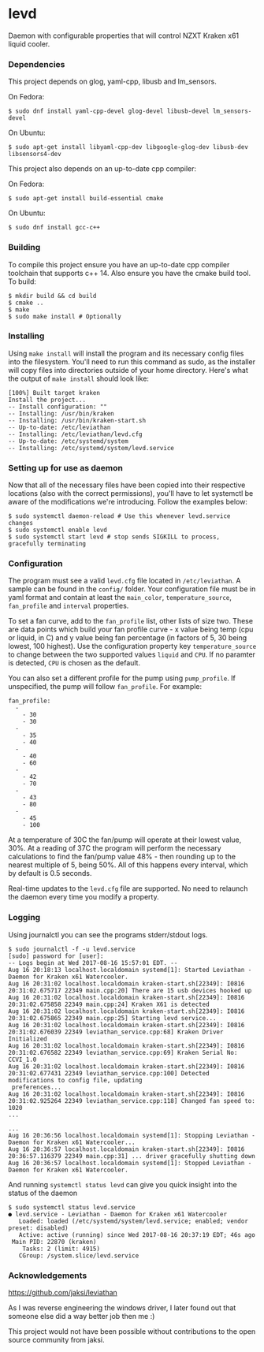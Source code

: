 # levd

Daemon with configurable properties that will control NZXT Kraken x61 liquid cooler.



### Dependencies

This project depends on glog, yaml-cpp, libusb and lm_sensors. 

On Fedora:
```
$ sudo dnf install yaml-cpp-devel glog-devel libusb-devel lm_sensors-devel
```
On Ubuntu:
```
$ sudo apt-get install libyaml-cpp-dev libgoogle-glog-dev libusb-dev libsensors4-dev
```
This project also depends on an up-to-date cpp compiler:

On Fedora:
```
$ sudo apt-get install build-essential cmake
```
On Ubuntu:
```
$ sudo dnf install gcc-c++
```


### Building

To compile this project ensure you have an up-to-date cpp compiler toolchain that supports c++ 14. Also ensure you have the cmake build tool. To build:

```
$ mkdir build && cd build
$ cmake ..
$ make
$ sudo make install # Optionally
```



### Installing

Using `make install` will install the program and its necessary config files into the filesystem. You'll need to run this command as sudo, as the installer will copy files into directories outside of your home directory. Here's what the output of `make install` should look like:

```
[100%] Built target kraken
Install the project...
-- Install configuration: ""
-- Installing: /usr/bin/kraken
-- Installing: /usr/bin/kraken-start.sh
-- Up-to-date: /etc/leviathan
-- Installing: /etc/leviathan/levd.cfg
-- Up-to-date: /etc/systemd/system
-- Installing: /etc/systemd/system/levd.service
```



### Setting up for use as daemon

Now that all of the necessary files have been copied into their respective locations (also with the correct permissions), you'll have to let systemctl be aware of the modifications we're introducing. Follow the examples below:

```
$ sudo systemctl daemon-reload # Use this whenever levd.service changes
$ sudo systemctl enable levd
$ sudo systemctl start levd # stop sends SIGKILL to process, gracefully terminating
```



### Configuration

The program must see a valid `levd.cfg` file located in `/etc/leviathan`. A sample can be found in the `config/` folder. Your configuration file must be in yaml format and contain at least the `main_color`, `temperature_source`, `fan_profile` and `interval` properties.

To set a fan curve, add to the `fan_profile` list, other lists of size two. These are data points which build your fan profile curve - x value being temp (cpu or liquid, in C) and y value being fan percentage (in factors of 5, 30 being lowest, 100 highest). Use the configuration property key `temperature_source` to change between the two supported values `liquid` and `CPU`. If no paramter is detected, `CPU` is chosen as the default.

You can also set a different profile for the pump using `pump_profile`. If unspecified, the pump will follow `fan_profile`. For example:
```
fan_profile:
  -
    - 30
    - 30
  -
    - 35
    - 40
  -
    - 40
    - 60
  -
    - 42
    - 70
  -
    - 43
    - 80
  -
    - 45
    - 100
```

At a temperature of 30C the fan/pump will operate at their lowest value, 30%. At a reading
of 37C the program will perform the necessary calculations to find the fan/pump value 48% -
then rounding up to the nearest multiple of 5, being 50%. All of this happens every interval, which by default is 0.5 seconds.

Real-time updates to the `levd.cfg` file are supported. No need to relaunch the daemon every time you modify a property.



### Logging

Using journalctl you can see the programs stderr/stdout logs.

```
$ sudo journalctl -f -u levd.service
[sudo] password for [user]:
-- Logs begin at Wed 2017-08-16 15:57:01 EDT. --
Aug 16 20:18:13 localhost.localdomain systemd[1]: Started Leviathan - Daemon for Kraken x61 Watercooler.
Aug 16 20:31:02 localhost.localdomain kraken-start.sh[22349]: I0816 20:31:02.675717 22349 main.cpp:20] There are 15 usb devices hooked up
Aug 16 20:31:02 localhost.localdomain kraken-start.sh[22349]: I0816 20:31:02.675858 22349 main.cpp:24] Kraken X61 is detected
Aug 16 20:31:02 localhost.localdomain kraken-start.sh[22349]: I0816 20:31:02.675865 22349 main.cpp:25] Starting levd service...
Aug 16 20:31:02 localhost.localdomain kraken-start.sh[22349]: I0816 20:31:02.676039 22349 leviathan_service.cpp:68] Kraken Driver Initialized
Aug 16 20:31:02 localhost.localdomain kraken-start.sh[22349]: I0816 20:31:02.676582 22349 leviathan_service.cpp:69] Kraken Serial No: CCVI_1.0
Aug 16 20:31:02 localhost.localdomain kraken-start.sh[22349]: I0816 20:31:02.677431 22349 leviathan_service.cpp:100] Detected modifications to config file, updating
 preferences...
Aug 16 20:31:02 localhost.localdomain kraken-start.sh[22349]: I0816 20:31:02.925264 22349 leviathan_service.cpp:118] Changed fan speed to: 1020
...

...
Aug 16 20:36:56 localhost.localdomain systemd[1]: Stopping Leviathan - Daemon for Kraken x61 Watercooler...
Aug 16 20:36:57 localhost.localdomain kraken-start.sh[22349]: I0816 20:36:57.116379 22349 main.cpp:31] ... driver gracefully shutting down
Aug 16 20:36:57 localhost.localdomain systemd[1]: Stopped Leviathan - Daemon for Kraken x61 Watercooler.
```

And running `systemctl status levd` can give you quick insight into the status of the daemon
```
$ sudo systemctl status levd.service
● levd.service - Leviathan - Daemon for Kraken x61 Watercooler
   Loaded: loaded (/etc/systemd/system/levd.service; enabled; vendor preset: disabled)
   Active: active (running) since Wed 2017-08-16 20:37:19 EDT; 46s ago
 Main PID: 22870 (kraken)
    Tasks: 2 (limit: 4915)
   CGroup: /system.slice/levd.service
```



### Acknowledgements

https://github.com/jaksi/leviathan

As I was reverse engineering the windows driver, I later found out that someone else did a way better job then me :)

This project would not have been possible without contributions to the open source community from jaksi.
